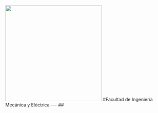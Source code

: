 <img src="https://user-images.githubusercontent.com/14845203/190489800-59a8b8c6-353f-4537-bb7e-0c0a63ef1109.png" width="300px">
#Facultad de Ingeniería Mecánica y Eléctrica
---
##  
